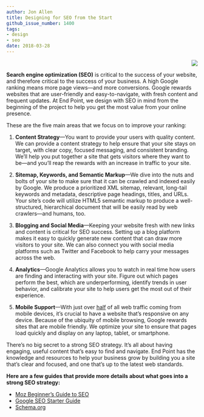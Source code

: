 ```yaml
---
author: Jon Allen
title: Designing for SEO from the Start
github_issue_number: 1400
tags:
- design
- seo
date: 2018-03-28
---
```


<p style="clear: both; text-align: right"><img border="0" src="/blog/2018/03/designing-for-seo-from-the-start/analytics-2.png" /></p>

**Search engine optimization (SEO)** is critical to the success of your website, and therefore critical to the success of your business. A high Google ranking means more page views—​and more conversions. Google rewards websites that are user-friendly and easy-to-navigate, with fresh content and frequent updates. At End Point, we design with SEO in mind from the beginning of the project to help you get the most value from your online presence.

These are the five main areas that we focus on to improve your ranking:

1. **Content Strategy**—​You want to provide your users with quality content. We can provide a content strategy to help ensure that your site stays on target, with clear copy, focused messaging, and consistent branding. We’ll help you put together a site that gets visitors where they want to be—​and you’ll reap the rewards with an increase in traffic to your site.

2. **Sitemap, Keywords, and Semantic Markup**—​We dive into the nuts and bolts of your site to make sure that it can be crawled and indexed easily by Google. We produce a prioritized XML sitemap, relevant, long-tail keywords and metadata, descriptive page headings, titles, and URLs. Your site’s code will utilize HTML5 semantic markup to produce a well-structured, hierarchical document that will be easily read by web crawlers—​and humans, too.

4. **Blogging and Social Media**—​Keeping your website fresh with new links and content is critical for SEO success. Setting up a blog platform makes it easy to quickly generate new content that can draw more visitors to your site. We can also connect you with social media platforms such as Twitter and Facebook to help carry your messages across the web.

5. **Analytics**—​Google Analytics allows you to watch in real time how users are finding and interacting with your site. Figure out which pages perform the best, which are underperforming, identify trends in user behavior, and calibrate your site to help users get the most out of their experience.

6. **Mobile Support**—​With just over <a href="https://www.statista.com/statistics/277125/share-of-website-traffic-coming-from-mobile-devices/" target="_blank">half</a> of all web traffic coming from mobile devices, it’s crucial to have a website that’s responsive on any device. Because of the ubiquity of mobile browsing, Google rewards sites that are mobile friendly. We optimize your site to ensure that pages load quickly and display on any laptop, tablet, or smartphone.

There’s no big secret to a strong SEO strategy. It’s all about having engaging, useful content that’s easy to find and navigate. End Point has the knowledge and resources to help your business grow by building you a site that’s clear and focused, and one that’s up to the latest web standards.

**Here are a few guides that provide more details about what goes into a strong SEO strategy:**

<ul>
<li><a href="https://moz.com/beginners-guide-to-seo" target="_blank">Moz Beginner’s Guide to SEO</a></li>

<li><a href="https://support.google.com/webmasters/answer/7451184?hl=en" target="_blank">Google SEO Starter Guide</a></li>

<li><a href="http://schema.org/" target="_blank">Schema.org</a></li>
</ul>

